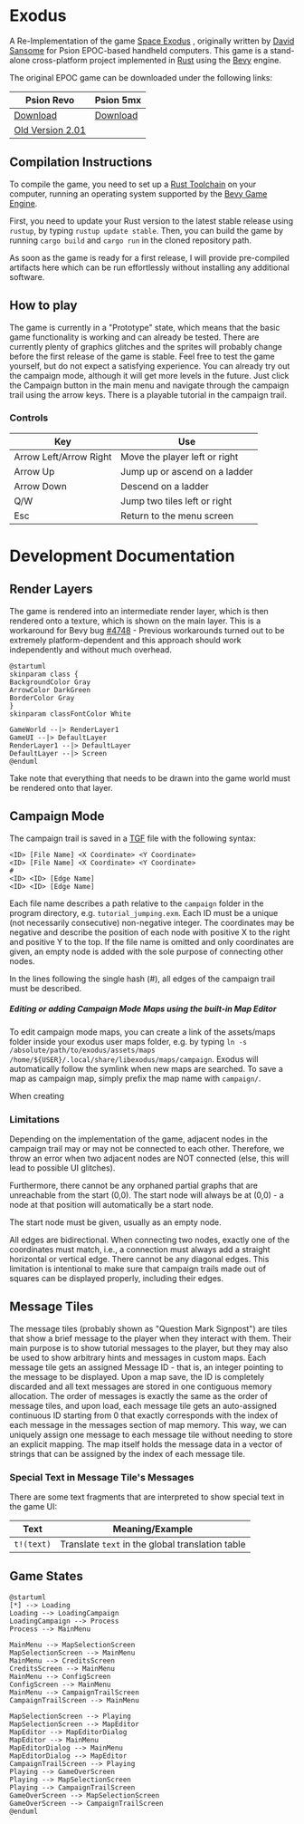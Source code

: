 # Exodus

A Re-Implementation of the
game [Space Exodus](https://web.archive.org/web/20010609173820/http://www.davidsansome.co.uk/pages/psion/exodus/index.htm)
, originally written by [David Sansome](http://www.davidsansome.com/) for Psion EPOC-based handheld computers.
This game is a stand-alone cross-platform project implemented in [Rust](https://www.rust-lang.org/) using
the [Bevy](https://bevyengine.org/) engine.

The original EPOC game can be downloaded under the following links:

| Psion Revo                                                                     | Psion 5mx                                                         |
|--------------------------------------------------------------------------------|-------------------------------------------------------------------|
| [Download](https://archive.org/details/tucows_55899_Space_Exodus_Revo_version) | [Download](https://archive.org/details/tucows_45515_Space_Exodus) |
| [Old Version 2.01](http://www.psion-user-club.at/d_game3.html)                 |                                                                   |

## Compilation Instructions

To compile the game, you need to set up a [Rust Toolchain](https://www.rust-lang.org/learn/get-started) on your
computer, running an operating system supported by
the [Bevy Game Engine](https://bevy-cheatbook.github.io/platforms.html).

First, you need to update your Rust version to the latest stable release using `rustup`, by
typing `rustup update stable`.
Then, you can build the game by running `cargo build` and `cargo run` in the cloned repository path.

As soon as the game is ready for a first release, I will provide pre-compiled artifacts here which can be run
effortlessly without installing any additional software.

## How to play

The game is currently in a "Prototype" state, which means that the basic game functionality is working and can already
be tested.
There are currently plenty of graphics glitches and the sprites will probably change before the first release of the
game is stable.
Feel free to test the game yourself, but do not expect a satisfying experience.
You can already try out the campaign mode, although it will get more levels in the future.
Just click the Campaign button in the main menu and navigate through the campaign trail using the arrow keys.
There is a playable tutorial in the campaign trail.

### Controls

| Key                    | Use                           |
|------------------------|-------------------------------|
| Arrow Left/Arrow Right | Move the player left or right |
| Arrow Up               | Jump up or ascend on a ladder |
| Arrow Down             | Descend on a ladder           |
| Q/W                    | Jump two tiles left or right  |
| Esc                    | Return to the menu screen     |

# Development Documentation

## Render Layers

The game is rendered into an intermediate render layer, which is then rendered onto a texture, which is shown on the
main layer.
This is a workaround for Bevy bug [#4748](https://github.com/bevyengine/bevy/issues/4748) - Previous workarounds turned
out to be extremely platform-dependent and this approach should work independently and without much overhead.

```plantuml 
@startuml
skinparam class {
BackgroundColor Gray
ArrowColor DarkGreen
BorderColor Gray
}
skinparam classFontColor White

GameWorld --|> RenderLayer1
GameUI --|> DefaultLayer
RenderLayer1 --|> DefaultLayer
DefaultLayer --|> Screen
@enduml
```

Take note that everything that needs to be drawn into the game world must be rendered onto that layer.

## Campaign Mode

The campaign trail is saved in a [TGF](https://en.wikipedia.org/wiki/Trivial_Graph_Format) file with the following
syntax:

```text
<ID> [File Name] <X Coordinate> <Y Coordinate>
<ID> [File Name] <X Coordinate> <Y Coordinate>
#
<ID> <ID> [Edge Name]
<ID> <ID> [Edge Name]
```

Each file name describes a path relative to the `campaign` folder in the program directory, e.g. `tutorial_jumping.exm`.
Each ID must be a unique (not necessarily consecutive) non-negative integer.
The coordinates may be negative and describe the position of each node with positive X to the right and positive Y to
the top.
If the file name is omitted and only coordinates are given, an empty node is added with the sole purpose of connecting
other nodes.

In the lines following the single hash (#), all edges of the campaign trail must be described.

##### Editing or adding Campaign Mode Maps using the built-in Map Editor

To edit campaign mode maps, you can create a link of the assets/maps folder inside your exodus user maps folder,
e.g. by typing `ln -s /absolute/path/to/exodus/assets/maps /home/${USER}/.local/share/libexodus/maps/campaign`.
Exodus will automatically follow the symlink when new maps are searched.
To save a map as campaign map, simply prefix the map name with `campaign/`.

When creating

### Limitations

Depending on the implementation of the game, adjacent nodes in the campaign trail may or may not be connected to each
other.
Therefore, we throw an error when two adjacent nodes are NOT connected (else, this will lead to possible UI glitches).

Furthermore, there cannot be any orphaned partial graphs that are unreachable from the start (0,0).
The start node will always be at (0,0) - a node at that position will automatically be a start node.

The start node must be given, usually as an empty node.

All edges are bidirectional.
When connecting two nodes, exactly one of the coordinates must match, i.e., a connection must always add a straight
horizontal or vertical edge.
There cannot be any diagonal edges.
This limitation is intentional to make sure that campaign trails made out of squares can be displayed properly,
including their edges.

## Message Tiles

The message tiles (probably shown as "Question Mark Signpost") are tiles that show a brief message to the player
when they interact with them.
Their main purpose is to show tutorial messages to the player, but they may also be used to show arbitrary hints
and messages in custom maps.
Each message tile gets an assigned Message ID - that is, an integer pointing to the message to be displayed.
Upon a map save, the ID is completely discarded and all text messages are stored in one contiguous memory allocation.
The order of messages is exactly the same as the order of message tiles, and upon load, each message tile gets
an auto-assigned continuous ID starting from 0 that exactly corresponds with the index of each message in the
messages section of map memory.
This way, we can uniquely assign one message to each message tile without needing to store an explicit mapping.
The map itself holds the message data in a vector of strings that can be assigned by the index of each message tile.

### Special Text in Message Tile's Messages

There are some text fragments that are interpreted to show special text in the game UI:

| Text       | Meaning/Example                                  |
|------------|--------------------------------------------------|
| `t!(text)` | Translate `text` in the global translation table |

## Game States

```plantuml
@startuml
[*] --> Loading
Loading --> LoadingCampaign
LoadingCampaign --> Process
Process --> MainMenu

MainMenu --> MapSelectionScreen
MapSelectionScreen --> MainMenu
MainMenu --> CreditsScreen
CreditsScreen --> MainMenu
MainMenu --> ConfigScreen
ConfigScreen --> MainMenu
MainMenu --> CampaignTrailScreen
CampaignTrailScreen --> MainMenu

MapSelectionScreen --> Playing
MapSelectionScreen --> MapEditor
MapEditor --> MapEditorDialog
MapEditor --> MainMenu
MapEditorDialog --> MainMenu
MapEditorDialog --> MapEditor
CampaignTrailScreen --> Playing
Playing --> GameOverScreen
Playing --> MapSelectionScreen
Playing --> CampaignTrailScreen
GameOverScreen --> MapSelectionScreen
GameOverScreen --> CampaignTrailScreen
@enduml
```